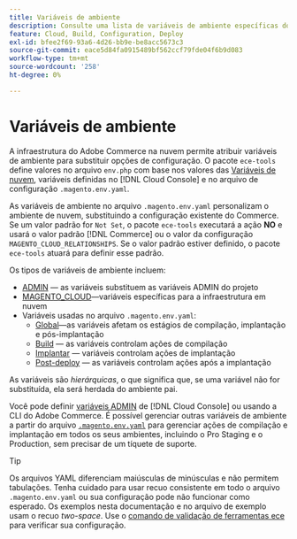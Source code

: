 ```yaml
---
title: Variáveis de ambiente
description: Consulte uma lista de variáveis de ambiente específicas do Adobe Commerce na infraestrutura em nuvem.
feature: Cloud, Build, Configuration, Deploy
exl-id: bfee2f69-93a6-4d26-bb9e-be8acc5673c3
source-git-commit: eace5d84fa0915489bf562ccf79fde04f6b9d083
workflow-type: tm+mt
source-wordcount: '258'
ht-degree: 0%

---
```


# Variáveis de ambiente

A infraestrutura do Adobe Commerce na nuvem permite atribuir variáveis de ambiente para substituir opções de configuração. O pacote `ece-tools` define valores no arquivo `env.php` com base nos valores das [Variáveis de nuvem](variables-cloud.md), variáveis definidas no [!DNL Cloud Console] e no arquivo de configuração `.magento.env.yaml`.

As variáveis de ambiente no arquivo `.magento.env.yaml` personalizam o ambiente de nuvem, substituindo a configuração existente do Commerce. Se um valor padrão for `Not Set`, o pacote `ece-tools` executará a ação **NO** e usará o valor padrão [!DNL Commerce] ou o valor da configuração `MAGENTO_CLOUD_RELATIONSHIPS`. Se o valor padrão estiver definido, o pacote `ece-tools` atuará para definir esse padrão.

Os tipos de variáveis de ambiente incluem:

- [ADMIN](variables-admin.md) — as variáveis substituem as variáveis ADMIN do projeto
- [MAGENTO_CLOUD](variables-cloud.md)—variáveis específicas para a infraestrutura em nuvem
- Variáveis usadas no arquivo `.magento.env.yaml`:
   - [Global](variables-global.md)—as variáveis afetam os estágios de compilação, implantação e pós-implantação
   - [Build](variables-build.md) — as variáveis controlam ações de compilação
   - [Implantar](variables-deploy.md) — variáveis controlam ações de implantação
   - [Post-deploy](variables-post-deploy.md) — as variáveis controlam ações após a implantação

As variáveis são _hierárquicas_, o que significa que, se uma variável não for substituída, ela será herdada do ambiente pai.

Você pode definir [variáveis ADMIN](variables-admin.md) de [!DNL Cloud Console] ou usando a CLI do Adobe Commerce. É possível gerenciar outras variáveis de ambiente a partir do arquivo [`.magento.env.yaml`](configure-env-yaml.md) para gerenciar ações de compilação e implantação em todos os seus ambientes, incluindo o Pro Staging e o Production, sem precisar de um tíquete de suporte.

>[!TIP]
>
>Os arquivos YAML diferenciam maiúsculas de minúsculas e não permitem tabulações. Tenha cuidado para usar recuo consistente em todo o arquivo `.magento.env.yaml` ou sua configuração pode não funcionar como esperado. Os exemplos nesta documentação e no arquivo de exemplo usam o recuo _two-space_. Use o [comando de validação de ferramentas ece](configure-env-yaml.md#validate-configuration-file) para verificar sua configuração.
